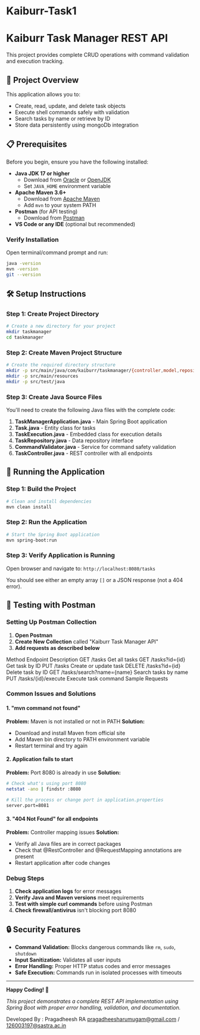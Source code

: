# Kaiburr-Task1

# Kaiburr Task Manager REST API

This project provides complete CRUD operations with command validation and execution tracking.

## 🚀 Project Overview

This application allows you to:
- Create, read, update, and delete task objects
- Execute shell commands safely with validation
- Search tasks by name or retrieve by ID
- Store data persistently using mongoDb integration

## 📋 Prerequisites

Before you begin, ensure you have the following installed:

- **Java JDK 17 or higher** 
  - Download from [Oracle](https://www.oracle.com/java/technologies/downloads/) or [OpenJDK](https://adoptium.net/)
  - Set `JAVA_HOME` environment variable
- **Apache Maven 3.6+**
  - Download from [Apache Maven](https://maven.apache.org/download.cgi)
  - Add `mvn` to your system PATH
- **Postman** (for API testing)
  - Download from [Postman](https://www.postman.com/downloads/)
- **VS Code or any IDE** (optional but recommended)

### Verify Installation

Open terminal/command prompt and run:
```bash
java -version
mvn -version
git --version
```


## 🛠️ Setup Instructions

### Step 1: Create Project Directory

```bash
# Create a new directory for your project
mkdir taskmanager
cd taskmanager
```

### Step 2: Create Maven Project Structure

```bash
# Create the required directory structure
mkdir -p src/main/java/com/kaiburr/taskmanager/{controller,model,repository,service}
mkdir -p src/main/resources
mkdir -p src/test/java
```


### Step 3: Create Java Source Files

You'll need to create the following Java files with the complete code:

1. **TaskManagerApplication.java** - Main Spring Boot application
2. **Task.java** - Entity class for tasks
3. **TaskExecution.java** - Embedded class for execution details
4. **TaskRepository.java** - Data repository interface
5. **CommandValidator.java** - Service for command safety validation
6. **TaskController.java** - REST controller with all endpoints


## 🚀 Running the Application

### Step 1: Build the Project

```bash
# Clean and install dependencies
mvn clean install
```

### Step 2: Run the Application

```bash
# Start the Spring Boot application
mvn spring-boot:run
```


### Step 3: Verify Application is Running

Open browser and navigate to: `http://localhost:8080/tasks`

You should see either an empty array `[]` or a JSON response (not a 404 error).

## 🧪 Testing with Postman

### Setting Up Postman Collection

1. **Open Postman**
2. **Create New Collection** called "Kaiburr Task Manager API"
3. **Add requests as described below**

Method	Endpoint	Description
GET	/tasks	Get all tasks
GET	/tasks?id={id}	Get task by ID
PUT	/tasks	Create or update task
DELETE	/tasks?id={id}	Delete task by ID
GET	/tasks/search?name={name}	Search tasks by name
PUT	/tasks/{id}/execute	Execute task command
Sample Requests



### Common Issues and Solutions

#### 1. "mvn command not found"
**Problem:** Maven is not installed or not in PATH
**Solution:**
- Download and install Maven from official site
- Add Maven bin directory to PATH environment variable
- Restart terminal and try again

#### 2. Application fails to start
**Problem:** Port 8080 is already in use
**Solution:**
```bash
# Check what's using port 8080
netstat -ano | findstr :8080

# Kill the process or change port in application.properties
server.port=8081
```

#### 3. "404 Not Found" for all endpoints
**Problem:** Controller mapping issues
**Solution:**
- Verify all Java files are in correct packages
- Check that @RestController and @RequestMapping annotations are present
- Restart application after code changes

### Debug Steps

1. **Check application logs** for error messages
2. **Verify Java and Maven versions** meet requirements
3. **Test with simple curl commands** before using Postman
4. **Check firewall/antivirus** isn't blocking port 8080


## 🔒 Security Features

- **Command Validation:** Blocks dangerous commands like `rm`, `sudo`, `shutdown`
- **Input Sanitization:** Validates all user inputs
- **Error Handling:** Proper HTTP status codes and error messages
- **Safe Execution:** Commands run in isolated processes with timeouts



---

**Happy Coding! 🎉**

*This project demonstrates a complete REST API implementation using Spring Boot with proper error handling, validation, and documentation.*

Developed By :
Pragadheesh RA
pragadheesharumugam@gmail.com / 126003197@sastra.ac.in
